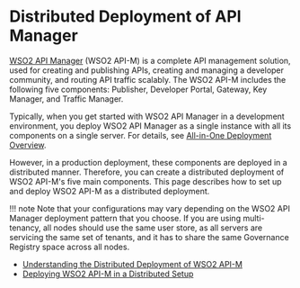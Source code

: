 # Distributed Deployment of API Manager

[WSO2 API Manager](http://wso2.com/products/api-manager/) (WSO2 API-M) is a complete API management solution, used for creating and publishing APIs, creating and managing a developer community, and routing API traffic scalably. The WSO2 API-M includes the following five components: Publisher, Developer Portal, Gateway, Key Manager, and Traffic Manager.

Typically, when you get started with WSO2 API Manager in a development environment, you deploy WSO2 API Manager as a single instance with all its components on a single server. For details, see [All-in-One Deployment Overview]({{base_path}}/InstallAndSetup/DeployingWSO2APIManager/SingleNode/all-in-one-deployment-overview/).

However, in a production deployment, these components are deployed in a distributed manner. Therefore, you can create a distributed deployment of WSO2 API-M's five main components. This page describes how to set up and deploy WSO2 API-M as a distributed deployment.

!!! note
    Note that your configurations may vary depending on the WSO2 API Manager deployment pattern that you choose. If you are using multi-tenancy, all nodes should use the same user store, as all servers are servicing the same set of tenants, and it has to share the same Governance Registry space across all nodes.


-   [Understanding the Distributed Deployment of WSO2 API-M]({{base_path}}/InstallAndSetup/DeployingWSO2APIManager/DistributedDeployment/understanding-the-distributed-deployment-of-wso2-api-m/#understanding-the-distributed-deployment)
-   [Deploying WSO2 API-M in a Distributed Setup]({{base_path}}/InstallAndSetup/DeployingWSO2APIManager/DistributedDeployment/deploying-wso2-api-m-in-a-distributed-setup/)

